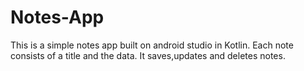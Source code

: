 # Notes-App
This is a simple notes app built on android studio in Kotlin.
Each note consists of a title and the data.
It saves,updates and deletes notes.
